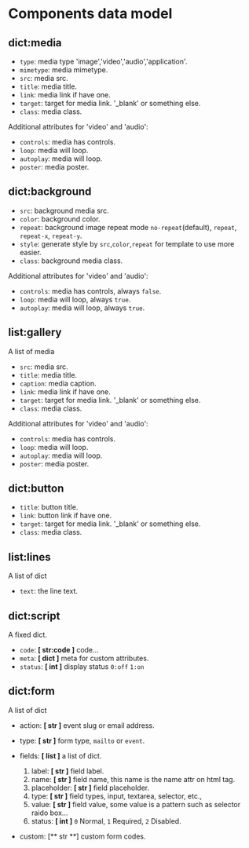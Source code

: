 # Components data model


## dict:media

* `type`: media type 'image','video','audio','application'.
* `mimetype`: media mimetype.
* `src`: media src.
* `title`: media title.
* `link`: media link if have one.
* `target`: target for media link. '\_blank' or something else.
* `class`: media class.

Additional attributes for 'video' and 'audio':

* `controls`: media has controls.
* `loop`: media will loop.
* `autoplay`: media will loop.
* `poster`: media poster.

## dict:background

* `src`: background media src.
* `color`: background color.
* `repeat`: background image repeat mode `no-repeat`(default), `repeat`, `repeat-x`, `repeat-y`.
* `style`: generate style by `src`,`color`,`repeat` for template to use more easier.
* `class`: background media class.

Additional attributes for 'video' and 'audio':

* `controls`: media has controls, always `false`.
* `loop`: media will loop, always `true`.
* `autoplay`: media will loop, always `true`.

## list:gallery

A list of media

* `src`: media src.
* `title`: media title.
* `caption`: media caption.
* `link`: media link if have one.
* `target`: target for media link. '\_blank' or something else.
* `class`: media class.

Additional attributes for 'video' and 'audio':

* `controls`: media has controls.
* `loop`: media will loop.
* `autoplay`: media will loop.
* `poster`: media poster.

## dict:button

* `title`: button title.
* `link`: button link if have one.
* `target`: target for media link. '\_blank' or something else.
* `class`: media class.

## list:lines

A list of dict

* `text`: the line text.


## dict:script

A fixed dict.

* `code`: **[ str:code ]** code...
* `meta`: **[ dict ]** meta for custom attributes.
* `status`: **[ int ]** display status `0:off` `1:on`


## dict:form

A list of dict

* action: **[ str ]** event slug or email address.
* type: **[ str ]** form type, `mailto` or `event`.
* fields: **[ list ]** a list of dict.
  1. label: **[ str ]** field label.
  2. name: **[ str ]** field name, this name is the name attr on html tag.
  3. placeholder: **[ str ]** field placeholder.
  4. type: **[ str ]** field types, input, textarea, selector, etc.,
  5. value: **[ str ]** field value, some value is a pattern such as selector raido box...
  6. status: **[ int ]** `0` Normal, `1` Required, `2` Disabled.
  
* custom: [** str **] custom form codes.
